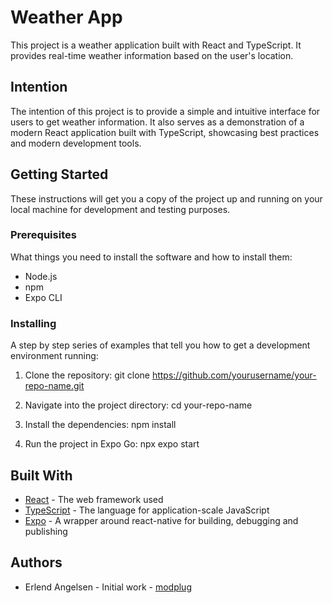 # Weather App

This project is a weather application built with React and TypeScript. It provides real-time weather information based on the user's location.

## Intention

The intention of this project is to provide a simple and intuitive interface for users to get weather information. It also serves as a demonstration of a modern React application built with TypeScript, showcasing best practices and modern development tools.

## Getting Started

These instructions will get you a copy of the project up and running on your local machine for development and testing purposes.

### Prerequisites

What things you need to install the software and how to install them:

- Node.js
- npm
- Expo CLI

### Installing

A step by step series of examples that tell you how to get a development environment running:

1. Clone the repository:
   git clone https://github.com/yourusername/your-repo-name.git

2. Navigate into the project directory:
   cd your-repo-name

3. Install the dependencies:
   npm install

4. Run the project in Expo Go:
   npx expo start

## Built With

- [React](https://reactjs.org/) - The web framework used
- [TypeScript](https://www.typescriptlang.org/) - The language for application-scale JavaScript
- [Expo](https://expo.dev/) - A wrapper around react-native for building, debugging and publishing

## Authors

- Erlend Angelsen - Initial work - [modplug](https://github.com/modplug)
